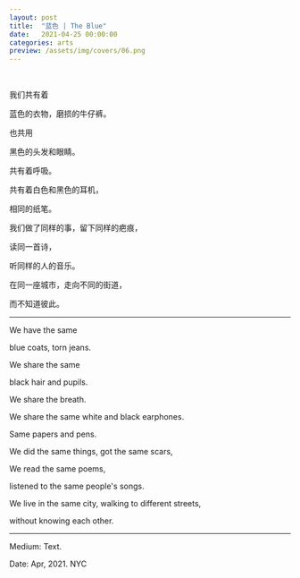 ```yaml
---
layout: post
title:  "蓝色 | The Blue"
date:   2021-04-25 00:00:00
categories: arts
preview: /assets/img/covers/06.png
---
```


<br>

我们共有着

蓝色的衣物，磨损的牛仔裤。

也共用

黑色的头发和眼睛。

共有着呼吸。

共有着白色和黑色的耳机，

相同的纸笔。

我们做了同样的事，留下同样的疤痕，

读同一首诗，

听同样的人的音乐。

在同一座城市，走向不同的街道，

而不知道彼此。

---

We have the same

blue coats, torn jeans.

We share the same

black hair and pupils.

We share the breath.

We share the same white and black earphones.

Same papers and pens.

We did the same things, got the same scars,

We read the same poems,

listened to the same people's songs.

We live in the same city, walking to different streets,

without knowing each other.

---

Medium: Text.

Date: Apr, 2021. NYC
